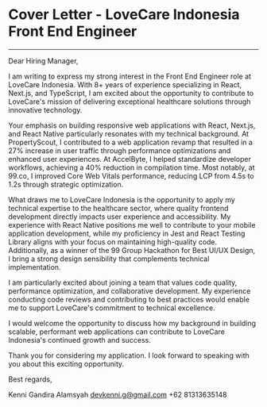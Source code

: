# Cover Letter - LoveCare Indonesia Front End Engineer

---

Dear Hiring Manager,

I am writing to express my strong interest in the Front End Engineer role at LoveCare Indonesia. With 8+ years of experience specializing in React, Next.js, and TypeScript, I am excited about the opportunity to contribute to LoveCare's mission of delivering exceptional healthcare solutions through innovative technology.

Your emphasis on building responsive web applications with React, Next.js, and React Native particularly resonates with my technical background. At PropertyScout, I contributed to a web application revamp that resulted in a 27% increase in user traffic through performance optimizations and enhanced user experiences. At AccelByte, I helped standardize developer workflows, achieving a 40% reduction in compilation time. Most notably, at 99.co, I improved Core Web Vitals performance, reducing LCP from 4.5s to 1.2s through strategic optimization.

What draws me to LoveCare Indonesia is the opportunity to apply my technical expertise to the healthcare sector, where quality frontend development directly impacts user experience and accessibility. My experience with React Native positions me well to contribute to your mobile application development, while my proficiency in Jest and React Testing Library aligns with your focus on maintaining high-quality code. Additionally, as a winner of the 99 Group Hackathon for Best UI/UX Design, I bring a strong design sensibility that complements technical implementation.

I am particularly excited about joining a team that values code quality, performance optimization, and collaborative development. My experience conducting code reviews and contributing to best practices would enable me to support LoveCare's commitment to technical excellence.

I would welcome the opportunity to discuss how my background in building scalable, performant web applications can contribute to LoveCare Indonesia's continued growth and success.

Thank you for considering my application. I look forward to speaking with you about this exciting opportunity.

Best regards,

Kenni Gandira Alamsyah
devkenni.g@gmail.com
+62 81313635148
